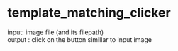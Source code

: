 # template_matching_clicker
input: image file (and its filepath) <br>
output : click on the button simillar to input image
